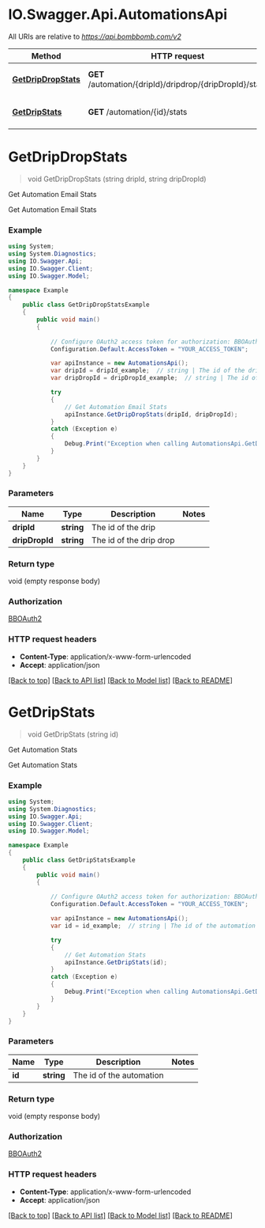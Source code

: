 # IO.Swagger.Api.AutomationsApi

All URIs are relative to *https://api.bombbomb.com/v2*

Method | HTTP request | Description
------------- | ------------- | -------------
[**GetDripDropStats**](AutomationsApi.md#getdripdropstats) | **GET** /automation/{dripId}/dripdrop/{dripDropId}/stats | Get Automation Email Stats
[**GetDripStats**](AutomationsApi.md#getdripstats) | **GET** /automation/{id}/stats | Get Automation Stats


<a name="getdripdropstats"></a>
# **GetDripDropStats**
> void GetDripDropStats (string dripId, string dripDropId)

Get Automation Email Stats

Get Automation Email Stats

### Example
```csharp
using System;
using System.Diagnostics;
using IO.Swagger.Api;
using IO.Swagger.Client;
using IO.Swagger.Model;

namespace Example
{
    public class GetDripDropStatsExample
    {
        public void main()
        {
            
            // Configure OAuth2 access token for authorization: BBOAuth2
            Configuration.Default.AccessToken = "YOUR_ACCESS_TOKEN";

            var apiInstance = new AutomationsApi();
            var dripId = dripId_example;  // string | The id of the drip
            var dripDropId = dripDropId_example;  // string | The id of the drip drop

            try
            {
                // Get Automation Email Stats
                apiInstance.GetDripDropStats(dripId, dripDropId);
            }
            catch (Exception e)
            {
                Debug.Print("Exception when calling AutomationsApi.GetDripDropStats: " + e.Message );
            }
        }
    }
}
```

### Parameters

Name | Type | Description  | Notes
------------- | ------------- | ------------- | -------------
 **dripId** | **string**| The id of the drip | 
 **dripDropId** | **string**| The id of the drip drop | 

### Return type

void (empty response body)

### Authorization

[BBOAuth2](../README.md#BBOAuth2)

### HTTP request headers

 - **Content-Type**: application/x-www-form-urlencoded
 - **Accept**: application/json

[[Back to top]](#) [[Back to API list]](../README.md#documentation-for-api-endpoints) [[Back to Model list]](../README.md#documentation-for-models) [[Back to README]](../README.md)

<a name="getdripstats"></a>
# **GetDripStats**
> void GetDripStats (string id)

Get Automation Stats

Get Automation Stats

### Example
```csharp
using System;
using System.Diagnostics;
using IO.Swagger.Api;
using IO.Swagger.Client;
using IO.Swagger.Model;

namespace Example
{
    public class GetDripStatsExample
    {
        public void main()
        {
            
            // Configure OAuth2 access token for authorization: BBOAuth2
            Configuration.Default.AccessToken = "YOUR_ACCESS_TOKEN";

            var apiInstance = new AutomationsApi();
            var id = id_example;  // string | The id of the automation

            try
            {
                // Get Automation Stats
                apiInstance.GetDripStats(id);
            }
            catch (Exception e)
            {
                Debug.Print("Exception when calling AutomationsApi.GetDripStats: " + e.Message );
            }
        }
    }
}
```

### Parameters

Name | Type | Description  | Notes
------------- | ------------- | ------------- | -------------
 **id** | **string**| The id of the automation | 

### Return type

void (empty response body)

### Authorization

[BBOAuth2](../README.md#BBOAuth2)

### HTTP request headers

 - **Content-Type**: application/x-www-form-urlencoded
 - **Accept**: application/json

[[Back to top]](#) [[Back to API list]](../README.md#documentation-for-api-endpoints) [[Back to Model list]](../README.md#documentation-for-models) [[Back to README]](../README.md)

